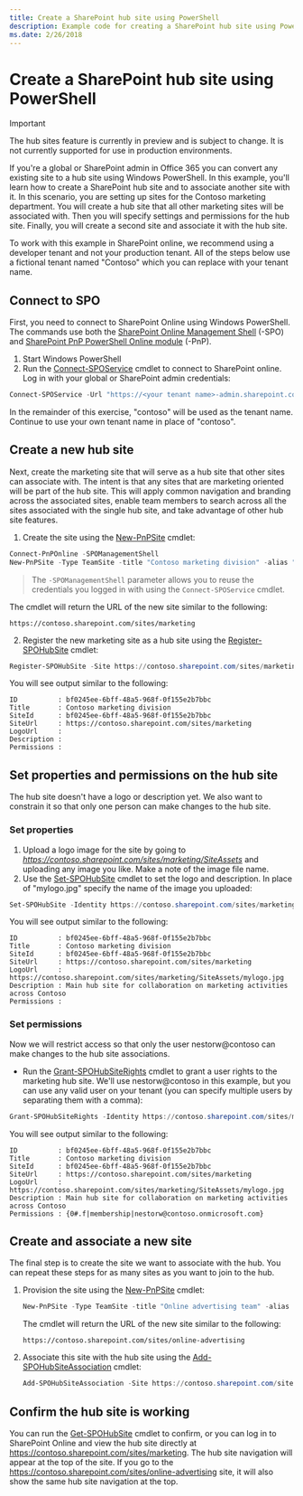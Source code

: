 ```yaml
---
title: Create a SharePoint hub site using PowerShell
description: Example code for creating a SharePoint hub site using PowerShell
ms.date: 2/26/2018
---
```


# Create a SharePoint hub site using PowerShell

> [!IMPORTANT]
> The hub sites feature is currently in preview and is subject to change. It is not currently supported for use in production environments.

If you're a global or SharePoint admin in Office 365 you can convert any existing site to a hub site using Windows PowerShell. In this example, you'll learn how to create a SharePoint hub site and to associate another site with it. In this scenario, you are setting up sites for the Contoso marketing department. You will create a hub site that all other marketing sites will be associated with. Then you will specify settings and permissions for the hub site. Finally, you will create a second site and associate it with the hub site. 

To work with this example in SharePoint online, we recommend using a developer tenant and not your production tenant. All of the steps below use a fictional tenant named "Contoso" which you can replace with your tenant name.

## Connect to SPO

First, you need to connect to SharePoint Online using Windows PowerShell. The commands use both the [SharePoint Online Management Shell](https://www.microsoft.com/en-us/download/details.aspx?id=35588) (-SPO) and [SharePoint PnP PowerShell Online module](https://www.powershellgallery.com/packages/SharePointPnPPowerShellOnline) (-PnP).

1. Start Windows PowerShell
2. Run the [Connect-SPOService](https://docs.microsoft.com/en-us/powershell/module/sharepoint-pnp/connect-sposervice) cmdlet to connect to SharePoint online. Log in with your global or SharePoint admin credentials:

```PowerShell
Connect-SPOService -Url "https://<your tenant name>-admin.sharepoint.com"
```

In the remainder of this exercise, "contoso" will be used as the tenant name. Continue to use your own tenant name in place of "contoso".

## Create a new hub site

Next, create the marketing site that will serve as a hub site that other sites can associate with. The intent is that any sites that are marketing oriented will be part of the hub site. This will apply common navigation and branding across the associated sites, enable team members to search across all the sites associated with the single hub site, and take advantage of other hub site features.

1. Create the site using the [New-PnPSite](https://docs.microsoft.com/en-us/powershell/module/sharepoint-pnp/new-pnpsite) cmdlet:

```PowerShell
Connect-PnPOnline -SPOManagementShell
New-PnPSite -Type TeamSite -title "Contoso marketing division" -alias "marketing" -Description "Main site for collaboration for marketing teams at Contoso"
```

>The `-SPOManagementShell` parameter allows you to reuse the credentials you logged in with using the `Connect-SPOService` cmdlet.

The cmdlet will return the URL of the new site similar to the following:

```
https://contoso.sharepoint.com/sites/marketing
```

2. Register the new marketing site as a hub site using the [Register-SPOHubSite](https://docs.microsoft.com/en-us/powershell/module/sharepoint-online/register-spohubsite.md) cmdlet:

```PowerShell
Register-SPOHubSite -Site https://contoso.sharepoint.com/sites/marketing
```

You will see output similar to the following:

```
ID          : bf0245ee-6bff-48a5-968f-0f155e2b7bbc
Title       : Contoso marketing division
SiteId      : bf0245ee-6bff-48a5-968f-0f155e2b7bbc
SiteUrl     : https://contoso.sharepoint.com/sites/marketing
LogoUrl     :
Description :
Permissions :
```

## Set properties and permissions on the hub site

The hub site doesn't have a logo or description yet. We also want to constrain it so that only one person can make changes to the hub site.

### Set properties

1. Upload a logo image for the site by going to _https://contoso.sharepoint.com/sites/marketing/SiteAssets_ and uploading any image you like. Make a note of the image file name.
2. Use the [Set-SPOHubSite](https://docs.microsoft.com/en-us/powershell/module/sharepoint-online/set-spohubsite) cmdlet to set the logo and description. In place of "mylogo.jpg" specify the name of the image you uploaded:

```PowerShell
Set-SPOHubSite -Identity https://contoso.sharepoint.com/sites/marketing -LogoUrl https://contoso.sharepoint.com/marketing/SiteAssets/mylogo.jpg -Description "Main hub site for collaboration on marketing activities across Contoso"
```

You will see output similar to the following:

```
ID          : bf0245ee-6bff-48a5-968f-0f155e2b7bbc
Title       : Contoso marketing division
SiteId      : bf0245ee-6bff-48a5-968f-0f155e2b7bbc
SiteUrl     : https://contoso.sharepoint.com/sites/marketing
LogoUrl     : https://contoso.sharepoint.com/sites/marketing/SiteAssets/mylogo.jpg
Description : Main hub site for collaboration on marketing activities across Contoso
Permissions :
```

### Set permissions

Now we will restrict access so that only the user nestorw@contoso can make changes to the hub site associations.

- Run the [Grant-SPOHubSiteRights](https://docs.microsoft.com/en-us/powershell/module/sharepoint-online/grant-spohubsiterights) cmdlet to grant a user rights to the marketing hub site. We'll use nestorw@contoso in this example, but you can use any valid user on your tenant (you can specify multiple users by separating them with a comma):

```PowerShell
Grant-SPOHubSiteRights -Identity https://contoso.sharepoint.com/sites/marketing -Principals "nestorw@contoso" -Rights Join
```

You will see output similar to the following:

```
ID          : bf0245ee-6bff-48a5-968f-0f155e2b7bbc
Title       : Contoso marketing division
SiteId      : bf0245ee-6bff-48a5-968f-0f155e2b7bbc
SiteUrl     : https://contoso.sharepoint.com/sites/marketing
LogoUrl     : https://contoso.sharepoint.com/sites/marketing/SiteAssets/mylogo.jpg
Description : Main hub site for collaboration on marketing activities across Contoso
Permissions : {0#.f|membership|nestorw@contoso.onmicrosoft.com}
```

## Create and associate a new site

The final step is to create the site we want to associate with the hub. You can repeat these steps for as many sites as you want to join to the hub.

1. Provision the site using the [New-PnPSite](https://docs.microsoft.com/en-us/powershell/module/sharepoint-pnp/new-pnpsite) cmdlet:
    
    ```PowerShell
    New-PnPSite -Type TeamSite -title "Online advertising team" -alias "online-advertising" -Description "For collaboration on online advertising resources"
    ```
    
    The cmdlet will return the URL of the new site similar to the following:
    
    ```
    https://contoso.sharepoint.com/sites/online-advertising
    ```
    
2. Associate this site with the hub site using the [Add-SPOHubSiteAssociation](https://docs.microsoft.com/en-us/powershell/module/sharepoint-online/add-spohubsiteassociation) cmdlet:
    
    ```PowerShell
    Add-SPOHubSiteAssociation -Site https://contoso.sharepoint.com/sites/online-advertising -HubSite https://contoso.sharepoint.com/sites/marketing 
    ```

## Confirm the hub site is working

You can run the [Get-SPOHubSite](https://docs.microsoft.com/en-us/powershell/module/sharepoint-online/get-spohubsite) cmdlet to confirm, or you can log in to SharePoint Online and view the hub site directly at https://contoso.sharepoint.com/sites/marketing. The hub site navigation will appear at the top of the site. If you go to the https://contoso.sharepoint.com/sites/online-advertising site, it will also show the same hub site navigation at the top.
